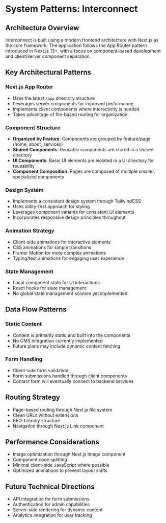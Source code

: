# System Patterns: Interconnect

## Architecture Overview
Interconnect is built using a modern frontend architecture with Next.js as the core framework. The application follows the App Router pattern introduced in Next.js 13+, with a focus on component-based development and client/server component separation.

## Key Architectural Patterns

### Next.js App Router
- Uses the latest `/app` directory structure
- Leverages server components for improved performance
- Implements client components where interactivity is needed
- Takes advantage of file-based routing for organization

### Component Structure
- **Organized by Feature**: Components are grouped by feature/page (home, about, services)
- **Shared Components**: Reusable components are stored in a shared directory
- **UI Components**: Basic UI elements are isolated in a UI directory for reusability
- **Component Composition**: Pages are composed of multiple smaller, specialized components

### Design System
- Implements a consistent design system through TailwindCSS
- Uses utility-first approach for styling
- Leverages component variants for consistent UI elements
- Incorporates responsive design principles throughout

### Animation Strategy
- Client-side animations for interactive elements
- CSS animations for simple transitions
- Framer Motion for more complex animations
- Typing/text animations for engaging user experience

### State Management
- Local component state for UI interactions
- React hooks for state management
- No global state management solution yet implemented

## Data Flow Patterns

### Static Content
- Content is primarily static and built into the components
- No CMS integration currently implemented
- Future plans may include dynamic content fetching

### Form Handling
- Client-side form validation
- Form submissions handled through client components
- Contact form will eventually connect to backend services

## Routing Strategy
- Page-based routing through Next.js file system
- Clean URLs without extensions
- SEO-friendly structure
- Navigation through Next.js Link component

## Performance Considerations
- Image optimization through Next.js Image component
- Component code splitting
- Minimal client-side JavaScript where possible
- Optimized animations to prevent layout shifts

## Future Technical Directions
- API integration for form submissions
- Authentication for admin capabilities
- Server-side rendering for dynamic content
- Analytics integration for user tracking 